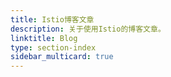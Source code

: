```yaml
---
title: Istio博客文章
description: 关于使用Istio的博客文章。
linktitle: Blog
type: section-index
sidebar_multicard: true
---
```



